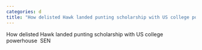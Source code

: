 ```yaml
---
categories: d
title: "How delisted Hawk landed punting scholarship with US college powerhouse  SEN"
---
```

How delisted Hawk landed punting scholarship with US college powerhouse&nbsp;&nbsp;SEN